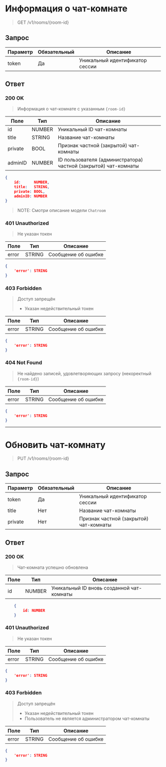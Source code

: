 # Информация о чат-комнате
> GET /v1/rooms/{room-id}

## Запрос

Параметр | Обязательный | Описание
-|-|-
token | Да | Уникальный идентификатор сессии

## Ответ

### 200 OK
> Информация о чат-комнате с указанным `{room-id}`

Поле | Тип | Описание
-|-|-
id | NUMBER | Уникальный ID чат-комнаты
title | STRING | Название чат-комнаты
private | BOOL | Признак частной (закрытой) чат-комнаты
adminID | NUMBER | ID пользователя (администратора) частной (закрытой) чат-комнаты

```json
{
    id:      NUMBER,
    title:   STRING,
    private: BOOL,
    adminID: NUMBER
}
```
> NOTE: Смотри описание модели `Chatroom`

### 401 Unauthorized
> Не указан токен

Поле | Тип | Описание
-|-|-
error | STRING | Сообщение об ошибке

```json
{
    'error': STRING
}
```

### 403 Forbidden
> Доступ запрещён
> * Указан недействительный токен

Поле | Тип | Описание
-|-|-
error | STRING | Сообщение об ошибке

```json
{
    'error': STRING
}
```

### 404 Not Found
> Не найдено записей, удовлетворяющих запросу (некоректный `{room-id}`)

Поле | Тип | Описание
-|-|-
error | STRING | Сообщение об ошибке

```json
{
    'error': STRING
}
```


---


# Обновить чат-комнату
> PUT /v1/rooms/{room-id}

## Запрос

Параметр | Обязательный | Описание
-|-|-
token | Да | Уникальный идентификатор сессии
title | Нет | Название чат-комнаты
private | Нет | Признак частной (закрытой) чат-комнаты

## Ответ

### 200 OK
> Чат-комната успешно обновлена

Поле | Тип | Описание
-|-|-
id | NUMBER | Уникальный ID вновь созданной чат-комнаты

```json
    {
        id: NUMBER
    }
```

### 401 Unauthorized
> Не указан токен

Поле | Тип | Описание
-|-|-
error | STRING | Сообщение об ошибке

```json
{
    'error': STRING
}
```

### 403 Forbidden
> Доступ запрещён
> * Указан недействительный токен
> * Пользователь не является администратором чат-комнаты

Поле | Тип | Описание
-|-|-
error | STRING | Сообщение об ошибке

```json
{
    'error': STRING
}
```